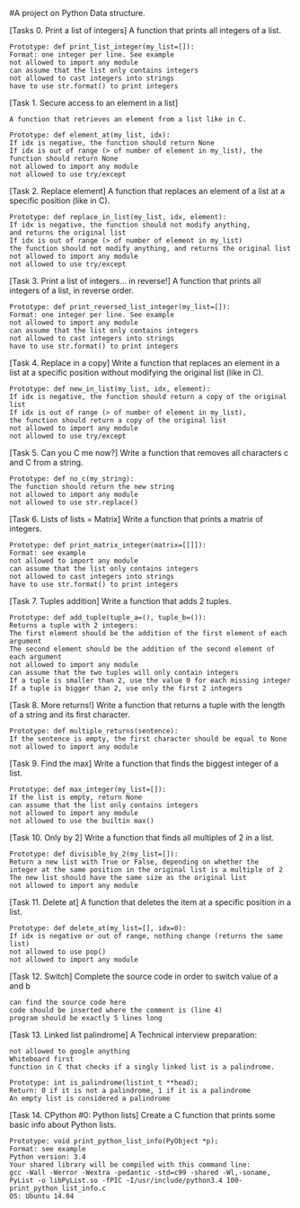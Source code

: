 #A project on Python Data structure.

[Tasks 0. Print a list of integers]
	A function that prints all integers of a list.

	Prototype: def print_list_integer(my_list=[]):
	Format: one integer per line. See example
	not allowed to import any module
	can assume that the list only contains integers
	not allowed to cast integers into strings
	have to use str.format() to print integers

[Task 1. Secure access to an element in a list]

	A function that retrieves an element from a list like in C.

	Prototype: def element_at(my_list, idx):
	If idx is negative, the function should return None
	If idx is out of range (> of number of element in my_list), the function should return None
	not allowed to import any module
	not allowed to use try/except

[Task 2. Replace element]
	A function that replaces an element of a list at a specific position (like in C).

	Prototype: def replace_in_list(my_list, idx, element):
	If idx is negative, the function should not modify anything,
	and returns the original list
	If idx is out of range (> of number of element in my_list)
	the function should not modify anything, and returns the original list
	not allowed to import any module
	not allowed to use try/except

[Task 3. Print a list of integers... in reverse!]
	A function that prints all integers of a list, in reverse order.

	Prototype: def print_reversed_list_integer(my_list=[]):
	Format: one integer per line. See example
	not allowed to import any module
	can assume that the list only contains integers
	not allowed to cast integers into strings
	have to use str.format() to print integers

[Task 4. Replace in a copy]
	Write a function that replaces an element in a list at a
	specific position without modifying the original list (like in C).

	Prototype: def new_in_list(my_list, idx, element):
	If idx is negative, the function should return a copy of the original list
	If idx is out of range (> of number of element in my_list),
	the function should return a copy of the original list
	not allowed to import any module
	not allowed to use try/except

[Task 5. Can you C me now?]
	Write a function that removes all characters c and C from a string.

	Prototype: def no_c(my_string):
	The function should return the new string
	not allowed to import any module
	not allowed to use str.replace()

[Task 6. Lists of lists = Matrix]
	Write a function that prints a matrix of integers.

	Prototype: def print_matrix_integer(matrix=[[]]):
	Format: see example
	not allowed to import any module
	can assume that the list only contains integers
	not allowed to cast integers into strings
	have to use str.format() to print integers

[Task 7. Tuples addition]
	Write a function that adds 2 tuples.

	Prototype: def add_tuple(tuple_a=(), tuple_b=()):
	Returns a tuple with 2 integers:
	The first element should be the addition of the first element of each argument
	The second element should be the addition of the second element of each argument
	not allowed to import any module
	can assume that the two tuples will only contain integers
	If a tuple is smaller than 2, use the value 0 for each missing integer
	If a tuple is bigger than 2, use only the first 2 integers

[Task 8. More returns!]
	Write a function that returns a tuple with the length of a string and its first character.

	Prototype: def multiple_returns(sentence):
	If the sentence is empty, the first character should be equal to None
	not allowed to import any module

[Task 9. Find the max]
	Write a function that finds the biggest integer of a list.

	Prototype: def max_integer(my_list=[]):
	If the list is empty, return None
	can assume that the list only contains integers
	not allowed to import any module
	not allowed to use the builtin max()

[Task 10. Only by 2]
	Write a function that finds all multiples of 2 in a list.

	Prototype: def divisible_by_2(my_list=[]):
	Return a new list with True or False, depending on whether the
	integer at the same position in the original list is a multiple of 2
	The new list should have the same size as the original list
	not allowed to import any module

[Task 11. Delete at]
	A  function that deletes the item at a specific position in a list.

	Prototype: def delete_at(my_list=[], idx=0):
	If idx is negative or out of range, nothing change (returns the same list)
	not allowed to use pop()
	not allowed to import any module

[Task 12. Switch]
	Complete the source code in order to switch value of a and b

	can find the source code here
	code should be inserted where the comment is (line 4)
	program should be exactly 5 lines long

[Task 13. Linked list palindrome]
	A Technical interview preparation:

	not allowed to google anything
	Whiteboard first
	function in C that checks if a singly linked list is a palindrome.

	Prototype: int is_palindrome(listint_t **head);
	Return: 0 if it is not a palindrome, 1 if it is a palindrome
	An empty list is considered a palindrome

[Task 14. CPython #0: Python lists]
	Create a C function that prints some basic info about Python lists.

	Prototype: void print_python_list_info(PyObject *p);
	Format: see example
	Python version: 3.4
	Your shared library will be compiled with this command line:
	gcc -Wall -Werror -Wextra -pedantic -std=c99 -shared -Wl,-soname,
	PyList -o libPyList.so -fPIC -I/usr/include/python3.4 100-print_python_list_info.c
	OS: Ubuntu 14.04
